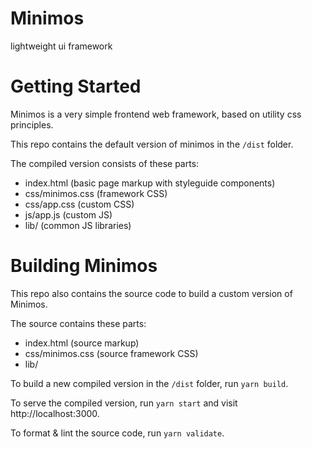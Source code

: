 # Minimos

lightweight ui framework

# Getting Started

Minimos is a very simple frontend web framework, based on utility css principles.

This repo contains the default version of minimos in the `/dist` folder.

The compiled version consists of these parts:

- index.html (basic page markup with styleguide components)
- css/minimos.css (framework CSS)
- css/app.css (custom CSS)
- js/app.js (custom JS)
- lib/ (common JS libraries)

# Building Minimos

This repo also contains the source code to build a custom version of Minimos.

The source contains these parts:

- index.html (source markup)
- css/minimos.css (source framework CSS)
- lib/

To build a new compiled version in the `/dist` folder, run `yarn build`.

To serve the compiled version, run `yarn start` and visit http://localhost:3000.

To format & lint the source code, run `yarn validate`.
